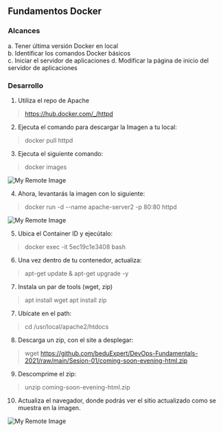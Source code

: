 ## Fundamentos Docker

### Alcances

a. Tener última versión Docker en local		
b. Identificar los comandos Docker básicos		
c. Iniciar el servidor de aplicaciones
d. Modificar la página de inicio del servidor de aplicaciones

### Desarrollo

1. Utiliza el repo de Apache

> https://hub.docker.com/_/httpd

2. Ejecuta el comando para descargar la Imagen a tu local:

> docker pull httpd

3. Ejecuta el siguiente comando:

> docker images

![My Remote Image](https://user-images.githubusercontent.com/74322391/205516310-00d66a60-04f8-408b-92aa-33ca131de69d.PNG)

4. Ahora, levantarás la imagen con lo siguiente:

> docker run -d --name apache-server2 -p 80:80 httpd

![My Remote Image](https://user-images.githubusercontent.com/74322391/205516627-91056f2b-8ca0-4883-b6b7-3d0011871d62.PNG)

5. Ubica el Container ID y ejecútalo:

> docker exec -it 5ec19c1e3408 bash

6. Una vez dentro de tu contenedor, actualiza:

> apt-get update & apt-get upgrade -y

7. Instala un par de tools (wget, zip)

> apt install wget apt install zip

7. Ubícate en el path:

> cd /usr/local/apache2/htdocs

8. Descarga un zip, con el site a desplegar:

> wget
https://github.com/beduExpert/DevOps-Fundamentals-2021/raw/main/Sesion-01/coming-soon-evening-html.zip

9. Descomprime el zip:

> unzip coming-soon-evening-html.zip

10. Actualiza el navegador, donde podrás ver el sitio actualizado como se muestra en la imagen.

![My Remote Image](https://user-images.githubusercontent.com/74322391/205516881-8a3cd269-1aff-4c01-93e5-e62134a99240.PNG)

